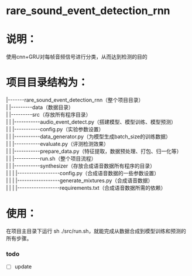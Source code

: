 # rare_sound_event_detection_rnn   
# 说明：  
使用cnn+GRU对每帧音频信号进行分类，从而达到检测的目的   

# 项目目录结构为：  
 |-------rare_sound_event_detection_rnn（整个项目目录）  
 | |---------data（数据目录）  
 | |---------src（存放所有程序目录）  
 | |  |-----------audio_event_detect.py（搭建模型、模型训练、模型预测）  
 | |  |-----------config.py（实验参数设置）  
 | |  |-----------data_generator.py（为模型生成batch_size的训练数据）  
 | |  |-----------evaluate.py（评测检测效果）  
 | |  |-----------prepare_data.py（特征提取，数据预处理、打包、归一化等）  
 | |  |-----------run.sh（整个项目流程）  
 | |  |-----------synthesizer（存放合成语音数据所有程序的目录）  
 | |  |   |------------------config.py（合成语音数据的一些参数设置）  
 | |  |   |------------------generate_mixtures.py（合成语音数据）  
 | |  |   |------------------requirements.txt（合成语音数据所需的依赖）  

# 使用：  
在项目主目录下运行 sh ./src/run.sh，就能完成从数据合成到模型训练和预测的所有步骤。  

### todo
- [ ] update
